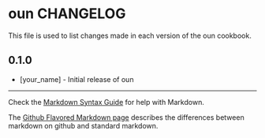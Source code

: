 # oun CHANGELOG

This file is used to list changes made in each version of the oun cookbook.

## 0.1.0
- [your_name] - Initial release of oun

- - -
Check the [Markdown Syntax Guide](http://daringfireball.net/projects/markdown/syntax) for help with Markdown.

The [Github Flavored Markdown page](http://github.github.com/github-flavored-markdown/) describes the differences between markdown on github and standard markdown.

